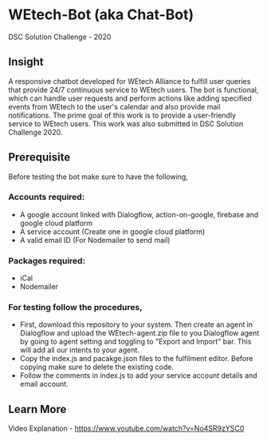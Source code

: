 # WEtech-Bot (aka Chat-Bot)
DSC Solution Challenge - 2020

## Insight
A responsive chatbot developed for WEtech Alliance to fulfill user queries that provide 24/7 continuous service to WEtech users. The bot is functional, which can handle user requests and perform actions like adding specified events from WEtech to the user's calendar and also provide mail notifications. The prime goal of this work is to provide a user-friendly service to WEtech users. This work was also submitted in DSC Solution Challenge 2020.

## Prerequisite
Before testing the bot make sure to have the following,

### Accounts required:
- A google account linked with Dialogflow, action-on-google, firebase and google cloud platform
- A service account (Create one in google cloud platform)
- A valid email ID (For Nodemailer to send mail)

### Packages required:
- iCal
- Nodemailer

### For testing follow the procedures,
- First, download this repository to your system. Then create an agent in Dialogflow and upload the WEtech-agent.zip file to you Dialogflow agent by going to agent setting and toggling to "Export and Import" bar. This will add all our intents to your agent.
- Copy the index.js and pacakge.json files to the fulfilment editor. Before copying make sure to delete the existing code.
- Follow the comments in index.js to add your service account details and email account.

## Learn More
Video Explanation - https://www.youtube.com/watch?v=No4SR9zYSC0



